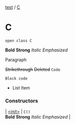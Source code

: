 [test](../index.md) / [C](./index.md)

# C

`open class C`

**Bold** **Strong** *Italic* *Emphasized*

Paragraph

 ~~Strikethrough~~ ~~Deleted~~ `Code`

```
Block code
```

 * List Item

### Constructors

| [&lt;init&gt;](-init-.md) | `C()`<br>**Bold** **Strong** *Italic* *Emphasized*  |

